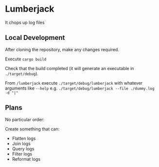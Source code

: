 # Lumberjack

It chops up log files

## Local Development

After cloning the repository, make any changes required.

Execute `cargo build`

Check that the build completed (it will generate an executable in `./target/debug`).

From `/lumberjack` execute `./target/debug/lumberjack` with whatever arguments like `--help`
e.g. `./target/debug/lumberjack --file ./dummy.log -d "|"`

## Plans

No particular order:

Create something that can:

- Flatten logs
- Join logs
- Query logs
- Filter logs
- Reformat logs

